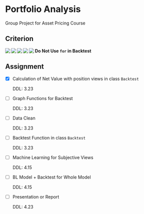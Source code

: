 

# Portfolio Analysis

 Group Project for Asset Pricing Course



## Criterion

<img src='https://img.shields.io/badge/R-v4.0.4-blue.svg?style=flat' align='left' >

<img src='https://img.shields.io/badge/python-v3.7-blue.svg?style=flat' align='left' >

<img src='https://img.shields.io/badge/pandas-v1.2.3-green.svg?style=flat' align='left' >

<img src='https://img.shields.io/badge/numpy-v1.20.1-green.svg?style=flat' align='left' >

<img src='https://img.shields.io/badge/matplotlib-v3.3.4-green.svg?style=flat' align='left' >

**Do Not Use `for` in Backtest**



## Assignment

- [x] Calculation of Net Value with position views in class `Backtest`

  DDL: 3.23

- [ ] Graph Functions for Backtest

  DDL: 3.23

- [ ] Data Clean

  DDL: 3.23

- [ ] Backtest Function in class `Backtest`

  DDL: 3.23

- [ ] Machine Learning for Subjective Views

  DDL: 4.15

- [ ] BL Model + Backtest for Whole Model

  DDL: 4.15

- [ ] Presentation or Report

  DDL: 4.23
